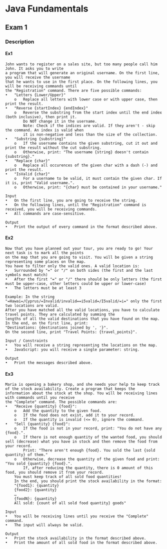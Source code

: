 # Java Fundamentals

## Exam 1

### Description
#### Ex1 
    John wants to register on a sales site, but too many people call him John. It asks you to write 
    a program that will generate an original username. On the first line, you will receive the username 
    that he wants to use in the first place. On the following lines, you will be receiving commands until 
    the "Registration" command. There are five possible commands: 
    •	"Letters {Lower/Upper}" 
        o	Replace all letters with lower case or with upper case, then print the result. 
    •	"Reverse {startIndex} {endIndex}" 
        o	Reverse the substring from the start index until the end index (both inclusive), then print it. 
            Do NOT change it in the username. 
            Note: Check if the indices are valid. If they aren't - skip the command. An index is valid when 
            it is non-negative and less than the size of the collection. 
    •	"Substring {substring}" 
        o	If the username contains the given substring, cut it out and print the result without the cut substring. 
        o	Otherwise, print: "The username {string} doesn't contain {substring}." 
    •	"Replace {char}" 
        o	Replace all occurences of the given char with a dash (-) and print the result. 
    •	"IsValid {char}" 
        o	For a username to be valid, it must contain the given char. If it is, print "Valid username.". 
        o	Otherwise, print: "{char} must be contained in your username." 

    Input 
    •	On the first line, you are going to receive the string. 
    •	On the following lines, until the "Registration" command is received, you will be receiving commands. 
    •	All commands are case-sensitive. 

    Output 
    •	Print the output of every command in the format described above.

#### Ex2
    Now that you have planned out your tour, you are ready to go! Your next task is to mark all the points 
    on the map that you are going to visit. You will be given a string representing some places on the map. 
    You have to filter only the valid ones. A valid location is: 
    •	Surrounded by "=" or "/" on both sides (the first and the last symbols must match) 
    •	After the first "=" or "/" there should be only letters (the first must be upper-case, other letters could be upper or lower-case) 
    •	The letters must be at least 3 

    Example: In the string "=Hawai=/Cyprus/=Invalid/invalid==i5valid=/I5valid/=i=" only the first two locations are valid.
    After you have matched all the valid locations, you have to calculate travel points. They are calculated by summing the 
    lengths of all the valid destinations that you have found on the map. In the end, on the first line, print: 
    "Destinations: {destinations joined by ', '}". 
    On the second line, print "Travel Points: {travel_points}".

    Input / Constraints 
    •	You will receive a string representing the locations on the map. 
    •	JavaScript: you will receive a single parameter: string. 

    Output 
    •	Print the messages described above.

#### Ex3
    Maria is opening a bakery shop, and she needs your help to keep track of the stock availability. Create a program that keeps the 
    information about the stock at the shop. You will be receiving lines with commands until you receive
    the "Complete" command. The possible commands are: 
    •	"Receive {quantity} {food}": 
        o	Add the quantity to the given food. 
        o	If the food does not exist, add it to your record. 
        o	If the quantity is invalid (<= 0), ignore the command. 
    •	"Sell {quantity} {food}": 
        o	If the food is not in your record, print: "You do not have any {food}.". 
        o	If there is not enough quantity of the wanted food, you should sell (decrease) what you have in stock and then remove the food from your record. 
            Print: "There aren't enough {food}. You sold the last {sold quantity} of them." 
        o	Otherwise, decrease the quantity of the given food and print:  "You sold {quantity} {food}.". 
            If, after reducing the quantity, there is 0 amount of this food, you should remove it from your record. 
        You must keep track of all sold food quantities! 
        In the end, you should print the stock availability in the format: 
        "{food1}: {quantity} 
        {food2}: {quantity} 
        … 
        {foodN}: {quantity} 
        All sold: {count of all sold food quantity} goods" 

    Input 
    •	You will be receiving lines until you receive the "Complete" command. 
    •	The input will always be valid. 

    Output 
    •	Print the stock availability in the format described above. 
    •	Print the amount of all sold food in the format described above.